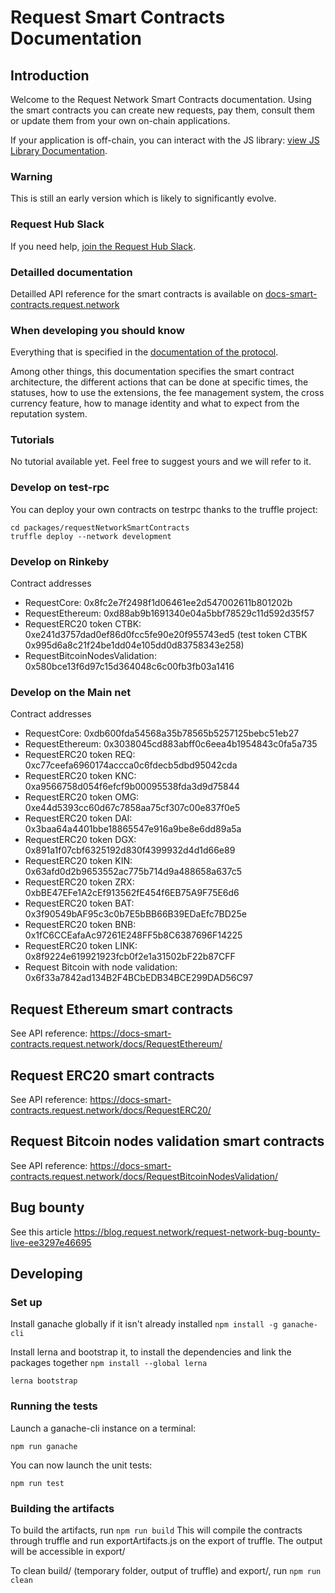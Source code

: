 # Request Smart Contracts Documentation 

## Introduction

Welcome to the Request Network Smart Contracts documentation. 
Using the smart contracts you can create new requests, pay them, consult them or update them from your own on-chain applications. 

If your application is off-chain, you can interact with the JS library: [view JS Library Documentation](https://github.com/RequestNetwork/requestNetwork).

### Warning

This is still an early version which is likely to significantly evolve. 

### Request Hub Slack

If you need help, [join the Request Hub Slack](https://request-slack.herokuapp.com/).

### Detailled documentation

Detailled API reference for the smart contracts is available on [docs-smart-contracts.request.network](https://docs-smart-contracts.request.network/) 

### When developing you should know

Everything that is specified in the [documentation of the protocol](https://docs.request.network/development/protocol).

Among other things, this documentation specifies the smart contract architecture, the different actions that can be done at specific times, the statuses, how to use the extensions, the fee management system, the cross currency feature, how to manage identity and what to expect from the reputation system.

### Tutorials

No tutorial available yet. Feel free to suggest yours and we will refer to it.

### Develop on test-rpc

You can deploy your own contracts on testrpc thanks to the truffle project:
```git clone https://github.com/RequestNetwork/requestNetwork 
cd packages/requestNetworkSmartContracts 
truffle deploy --network development
```

### Develop on Rinkeby

Contract addresses
* RequestCore: 0x8fc2e7f2498f1d06461ee2d547002611b801202b
* RequestEthereum: 0xd88ab9b1691340e04a5bbf78529c11d592d35f57
* RequestERC20 token CTBK: 0xe241d3757dad0ef86d0fcc5fe90e20f955743ed5  (test token CTBK 0x995d6a8c21f24be1dd04e105dd0d83758343e258)
* RequestBitcoinNodesValidation: 0x580bce13f6d97c15d364048c6c00fb3fb03a1416

### Develop on the Main net 

Contract addresses
* RequestCore: 0xdb600fda54568a35b78565b5257125bebc51eb27
* RequestEthereum: 0x3038045cd883abff0c6eea4b1954843c0fa5a735
* RequestERC20 token REQ: 0xc77ceefa6960174accca0c6fdecb5dbd95042cda
* RequestERC20 token KNC: 0xa9566758d054f6efcf9b00095538fda3d9d75844
* RequestERC20 token OMG: 0xe44d5393cc60d67c7858aa75cf307c00e837f0e5
* RequestERC20 token DAI: 0x3baa64a4401bbe18865547e916a9be8e6dd89a5a
* RequestERC20 token DGX: 0x891a1f07cbf6325192d830f4399932d4d1d66e89
* RequestERC20 token KIN: 0x63afd0d2b9653552ac775b714d9a488658a637c5 
* RequestERC20 token ZRX: 0xbBE47EFe1A2cEf913562fE454f6EB75A9F75E6d6 
* RequestERC20 token BAT: 0x3f90549bAF95c3c0b7E5bBB66B39EDaEfc7BD25e 
* RequestERC20 token BNB: 0x1fC6CCEafaAc97261E248FF5b8C6387696F14225 
* RequestERC20 token LINK: 0x8f9224e619921923fcb0f2e1a31502bF22b87CFF
* Request Bitcoin with node validation: 0x6f33a7842ad134B2F4BCbEDB34BCE299DAD56C97


## Request Ethereum smart contracts

See API reference: https://docs-smart-contracts.request.network/docs/RequestEthereum/

## Request ERC20 smart contracts

See API reference: https://docs-smart-contracts.request.network/docs/RequestERC20/

## Request Bitcoin nodes validation smart contracts

See API reference: https://docs-smart-contracts.request.network/docs/RequestBitcoinNodesValidation/

## Bug bounty

See this article https://blog.request.network/request-network-bug-bounty-live-ee3297e46695

## Developing

### Set up

Install ganache globally if it isn't already installed
`npm install -g ganache-cli`

Install lerna and bootstrap it, to install the dependencies and link the packages together
`npm install --global lerna`

`lerna bootstrap`

### Running the tests

Launch a ganache-cli instance on a terminal:

`npm run ganache`

You can now launch the unit tests:

`npm run test`


### Building the artifacts

To build the artifacts, run
`npm run build`
This will compile the contracts through truffle and run exportArtifacts.js on the export of truffle. 
The output will be accessible in export/

To clean build/ (temporary folder, output of truffle) and export/, run
`npm run clean`
